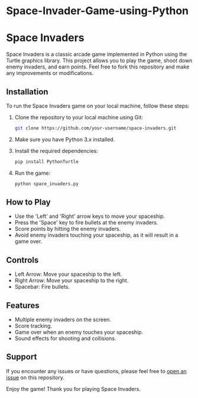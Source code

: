 # Space-Invader-Game-using-Python
# Space Invaders

Space Invaders is a classic arcade game implemented in Python using the Turtle graphics library. This project allows you to play the game, shoot down enemy invaders, and earn points. Feel free to fork this repository and make any improvements or modifications.

## Installation

To run the Space Invaders game on your local machine, follow these steps:

1. Clone the repository to your local machine using Git:

   ```bash
   git clone https://github.com/your-username/space-invaders.git
   ```

2. Make sure you have Python 3.x installed.

3. Install the required dependencies:

   ```bash
   pip install PythonTurtle
   ```

4. Run the game:

   ```bash
   python space_invaders.py
   ```

## How to Play

- Use the 'Left' and 'Right' arrow keys to move your spaceship.
- Press the 'Space' key to fire bullets at the enemy invaders.
- Score points by hitting the enemy invaders.
- Avoid enemy invaders touching your spaceship, as it will result in a game over.

## Controls

- Left Arrow: Move your spaceship to the left.
- Right Arrow: Move your spaceship to the right.
- Spacebar: Fire bullets.

## Features

- Multiple enemy invaders on the screen.
- Score tracking.
- Game over when an enemy touches your spaceship.
- Sound effects for shooting and collisions.


## Support

If you encounter any issues or have questions, please feel free to [open an issue](https://github.com/your-username/space-invaders/issues) on this repository.

Enjoy the game! Thank you for playing Space Invaders.
